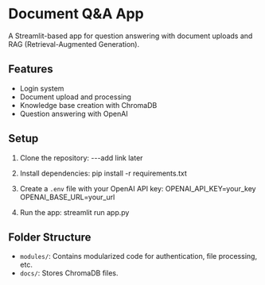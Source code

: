 # Document Q&A App

A Streamlit-based app for question answering with document uploads and RAG (Retrieval-Augmented Generation).

## Features
- Login system
- Document upload and processing
- Knowledge base creation with ChromaDB
- Question answering with OpenAI

## Setup
1. Clone the repository:  ---add link later

2. Install dependencies: pip install -r requirements.txt

3. Create a `.env` file with your OpenAI API key: OPENAI_API_KEY=your_key OPENAI_BASE_URL=your_url

4. Run the app: streamlit run app.py

## Folder Structure
- `modules/`: Contains modularized code for authentication, file processing, etc.
- `docs/`: Stores ChromaDB files.
